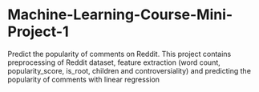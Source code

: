# Machine-Learning-Course-Mini-Project-1
Predict the popularity of comments on Reddit.
This project contains preprocessing of Reddit dataset, feature extraction (word count, popularity_score, is_root, children and controversiality) and predicting the popularity of comments with linear regression
